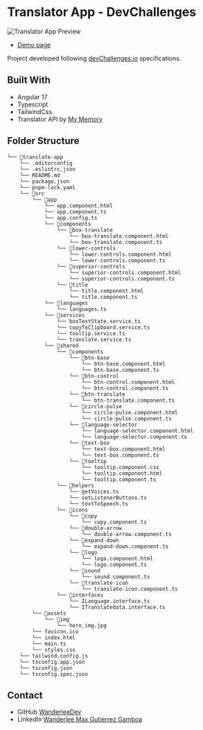 # Translator App - DevChallenges

![Translator App Preview](https://www.dropbox.com/scl/fi/6yek6r2qyepibus5uutze/translateApp.png?rlkey=2boqblblmgm1xy6o2pdlw5of0&raw=1)

 - [Demo page](https://translate-app-six.vercel.app/)
 

Project developed following [devChallenges.io](https://devchallenges.io/) specifications.

## Built With

- Angular 17
- Typescript
- TailwindCss
- Translator API by [My Memory](https://mymemory.translated.net/doc/spec.php)

## Folder Structure

```
└── 📁translate-app
    └── .editorconfig
    └── .eslintrc.json
    └── README.md
    └── package.json
    └── pnpm-lock.yaml
    └── 📁src
        └── 📁app
            └── app.component.html
            └── app.component.ts
            └── app.config.ts
            └── 📁components
                └── 📁box-translate
                    └── box-translate.component.html
                    └── box-translate.component.ts
                └── 📁lower-controls
                    └── lower-controls.component.html
                    └── lower-controls.component.ts
                └── 📁superior-controls
                    └── superior-controls.component.html
                    └── superior-controls.component.ts
                └── 📁title
                    └── title.component.html
                    └── title.component.ts
            └── 📁languages
                └── languages.ts
            └── 📁services
                └── boxTextState.service.ts
                └── copyToClipboard.service.ts
                └── tooltip.service.ts
                └── translate.service.ts
            └── 📁shared
                └── 📁components
                    └── 📁btn-base
                        └── btn-base.component.html
                        └── btn-base.component.ts
                    └── 📁btn-control
                        └── btn-control.component.html
                        └── btn-control.component.ts
                    └── 📁btn-translate
                        └── btn-translate.component.ts
                    └── 📁circle-pulse
                        └── circle-pulse.component.html
                        └── circle-pulse.component.ts
                    └── 📁language-selector
                        └── language-selector.component.html
                        └── language-selector.component.ts
                    └── 📁text-box
                        └── text-box.component.html
                        └── text-box.component.ts
                    └── 📁tooltip
                        └── tooltip.component.css
                        └── tooltip.component.html
                        └── tooltip.component.ts
                └── 📁helpers
                    └── getVoices.ts
                    └── setListenerButtons.ts
                    └── textToSpeech.ts
                └── 📁icons
                    └── 📁copy
                        └── copy.component.ts
                    └── 📁double-arrow
                        └── double-arrow.component.ts
                    └── 📁expand-down
                        └── expand-down.component.ts
                    └── 📁logo
                        └── logo.component.html
                        └── logo.component.ts
                    └── 📁sound
                        └── sound.component.ts
                    └── 📁translate-icon
                        └── translate-icon.component.ts
                └── 📁interfaces
                    └── ILanguage.interface.ts
                    └── ITranslatedata.interface.ts
        └── 📁assets
            └── 📁img
                └── hero_img.jpg
        └── favicon.ico
        └── index.html
        └── main.ts
        └── styles.css
    └── tailwind.config.js
    └── tsconfig.app.json
    └── tsconfig.json
    └── tsconfig.spec.json
```

## Contact

- GitHub [WanderleeDev](https://github.com/varJonathanR)
- LinkedIn [Wanderlee Max Gutierrez Gamboa](https://www.linkedin.com/in/wanderlee-max/)
